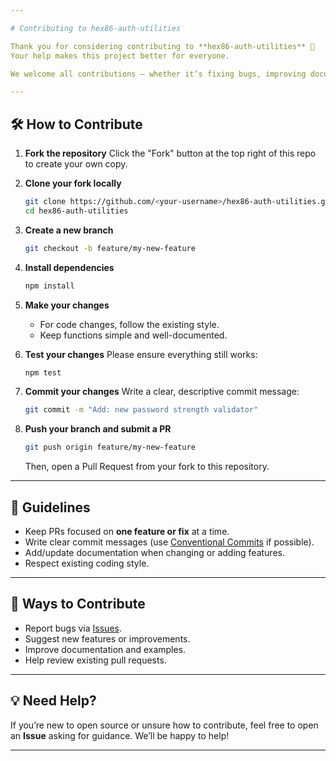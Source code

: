 ```yaml
---

# Contributing to hex86-auth-utilities

Thank you for considering contributing to **hex86-auth-utilities** 🎉
Your help makes this project better for everyone.

We welcome all contributions — whether it’s fixing bugs, improving documentation, or adding new features.

---
```


## 🛠 How to Contribute

1. **Fork the repository**
   Click the "Fork" button at the top right of this repo to create your own copy.

2. **Clone your fork locally**

   ```bash
   git clone https://github.com/<your-username>/hex86-auth-utilities.git
   cd hex86-auth-utilities
   ```

3. **Create a new branch**

   ```bash
   git checkout -b feature/my-new-feature
   ```

4. **Install dependencies**

   ```bash
   npm install
   ```

5. **Make your changes**

   * For code changes, follow the existing style.
   * Keep functions simple and well-documented.

6. **Test your changes**
   Please ensure everything still works:

   ```bash
   npm test
   ```

7. **Commit your changes**
   Write a clear, descriptive commit message:

   ```bash
   git commit -m "Add: new password strength validator"
   ```

8. **Push your branch and submit a PR**

   ```bash
   git push origin feature/my-new-feature
   ```

   Then, open a Pull Request from your fork to this repository.

---

## 📖 Guidelines

* Keep PRs focused on **one feature or fix** at a time.
* Write clear commit messages (use [Conventional Commits](https://www.conventionalcommits.org/) if possible).
* Add/update documentation when changing or adding features.
* Respect existing coding style.

---

## 🙌 Ways to Contribute

* Report bugs via [Issues](../../issues).
* Suggest new features or improvements.
* Improve documentation and examples.
* Help review existing pull requests.

---

## 💡 Need Help?

If you’re new to open source or unsure how to contribute, feel free to open an **Issue** asking for guidance. We’ll be happy to help!

---
